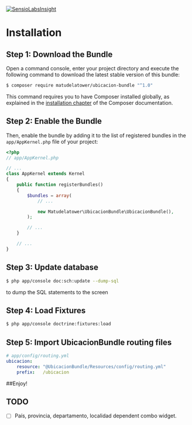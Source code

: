 [![SensioLabsInsight](https://insight.sensiolabs.com/projects/bed70b5b-89fc-487b-bc8a-b48f0bdb079f/mini.png)](https://insight.sensiolabs.com/projects/bed70b5b-89fc-487b-bc8a-b48f0bdb079f)

Installation
============

Step 1: Download the Bundle
---------------------------

Open a command console, enter your project directory and execute the
following command to download the latest stable version of this bundle:

```bash
$ composer require matudelatower/ubicacion-bundle "^1.0"
```

This command requires you to have Composer installed globally, as explained
in the [installation chapter](https://getcomposer.org/doc/00-intro.md)
of the Composer documentation.

Step 2: Enable the Bundle
-------------------------

Then, enable the bundle by adding it to the list of registered bundles
in the `app/AppKernel.php` file of your project:

```php
<?php
// app/AppKernel.php

// ...
class AppKernel extends Kernel
{
    public function registerBundles()
    {
        $bundles = array(
            // ...

            new Matudelatower\UbicacionBundle\UbicacionBundle(),
        );

        // ...
    }

    // ...
}
```

Step 3: Update database
-------------------------

```bash
$ php app/console doc:sch:update --dump-sql
```

to dump the SQL statements to the screen


Step 4: Load Fixtures
-------------------------

```bash
$ php app/console doctrine:fixtures:load
```

Step 5: Import UbicacionBundle routing files
-------------------------

```yml
# app/config/routing.yml
ubicacion:
    resource: "@UbicacionBundle/Resources/config/routing.yml"
    prefix:   /ubicacion
```

##Enjoy!

## TODO

- [ ] País, provincia, departamento, localidad dependent combo widget.
